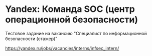 # Yandex: Команда SOC (центр операционной безопасности)

Тестовое задание на вакансию "Специалист по информационной безопасности (стажер)"

https://yandex.ru/jobs/vacancies/interns/infsec_intern/
